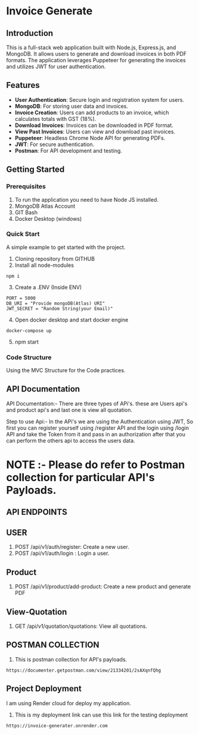 # Invoice Generate

## Introduction

<!-- A brief overview of what the project does, its purpose, and its main features. -->

This is a full-stack web application built with Node.js, Express.js, and MongoDB. It allows users to generate and download invoices in both PDF formats. The application leverages Puppeteer for generating the invoices and utilizes JWT for user authentication.

## Features

- **User Authentication**: Secure login and registration system for users.
- **MongoDB**: For storing user data and invoices.
- **Invoice Creation**: Users can add products to an invoice, which calculates totals with GST (18%).
- **Download Invoices**: Invoices can be downloaded in PDF format.
- **View Past Invoices**: Users can view and download past invoices.
- **Puppeteer**: Headless Chrome Node API for generating PDFs.
- **JWT**: For secure authentication.
- **Postman**: For API development and testing.

## Getting Started

### Prerequisites

1. To run the application you need to have Node JS installed.
2. MongoDB Atlas Account
3. GIT Bash
4. Docker Desktop (windows)

### Quick Start

A simple example to get started with the project.

1. Cloning repository from GITHUB
2. Install all node-modules

```
npm i
```

3. Create a .ENV (Inside ENV)

```
PORT = 5000
DB_URI = "Provide mongoDB(Atlas) URI"
JWT_SECRET = "Random String(your Email)"
```

4. Open docker desktop and start docker engine

```
docker-compose up
```

5. npm start

### Code Structure

Using the MVC Structure for the Code practices.

## API Documentation

API Documentation:- There are three types of APi's. these are Users api's and product api's and last one is view all quotation.

Step to use Api:- In the APi's we are using the Authentication using JWT, So first you can register yourself using /register API and the login using /login API and take the Token from it and pass in an authorization after that you can perform the others api to access the users data.

# NOTE :- Please do refer to Postman collection for particular API's Payloads.

## API ENDPOINTS

## USER

1. POST /api/v1/auth/register: Create a new user.
2. POST /api/v1/auth/login : Login a user.

## Product

1. POST /api/v1/product/add-product: Create a new product and generate PDF

## View-Quotation

1. GET /api/v1/quotation/quotations: View all quotations.

## POSTMAN COLLECTION

1. This is postman collection for API's payloads.

```
https://documenter.getpostman.com/view/21334201/2sAXqnfQhg
```

## Project Deployment

I am using Render cloud for deploy my application. 

1. This is my deployment link can use this link for the testing deployment

```
https://invoice-generater.onrender.com
```